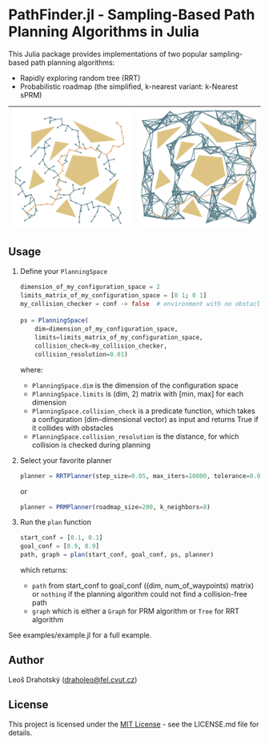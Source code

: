 # PathFinder.jl - Sampling-Based Path Planning Algorithms in Julia

This Julia package provides implementations of two popular sampling-based path planning algorithms:

- Rapidly exploring random tree (RRT)
- Probabilistic roadmap (the simplified, k-nearest variant: k-Nearest sPRM)

|![RRT](examples/results/rrt_hard.svg) |![PRM](examples/results/prm_hard.svg) |
|--------------------------------------|--------------------------------------|

## Usage

1. Define your `PlanningSpace`

    ```julia
    dimension_of_my_configuration_space = 2
    limits_matrix_of_my_configuration_space = [0 1; 0 1]
    my_collision_checker = conf -> false  # environment with no obstacles

    ps = PlanningSpace(
        dim=dimension_of_my_configuration_space,
        limits=limits_matrix_of_my_configuration_space,
        collision_check=my_collision_checker,
        collision_resolution=0.01)
    ```
    where:
    - `PlanningSpace.dim` is the dimension of the configuration space
    - `PlanningSpace.limits` is (dim, 2) matrix with [min, max] for each dimension
    - `PlanningSpace.collision_check` is a predicate function, which takes a configuration (dim-dimensional vector) as input and returns True if it collides with obstacles
    - `PlanningSpace.collision_resolution` is the distance, for which collision is checked during planning

2. Select your favorite planner

    ```julia
    planner = RRTPlanner(step_size=0.05, max_iters=10000, tolerance=0.05)
    ```
    or
    ```julia
    planner = PRMPlanner(roadmap_size=200, k_neighbors=8)
    ```


3. Run the `plan` function
    
    ```julia
    start_conf = [0.1, 0.1]
    goal_conf = [0.9, 0.9]
    path, graph = plan(start_conf, goal_conf, ps, planner)
    ```
    which returns:
    - `path` from start_conf to goal_conf ((dim, num_of_waypoints) matrix) or `nothing` if the planning algorithm could not find a collision-free path
    - `graph` which is either a `Graph` for PRM algorithm or `Tree` for RRT algorithm

See examples/example.jl for a full example.

## Author

Leoš Drahotský (draholeo@fel.cvut.cz)

## License

This project is licensed under the [MIT License](LICENSE.md) - see the LICENSE.md file for details.
